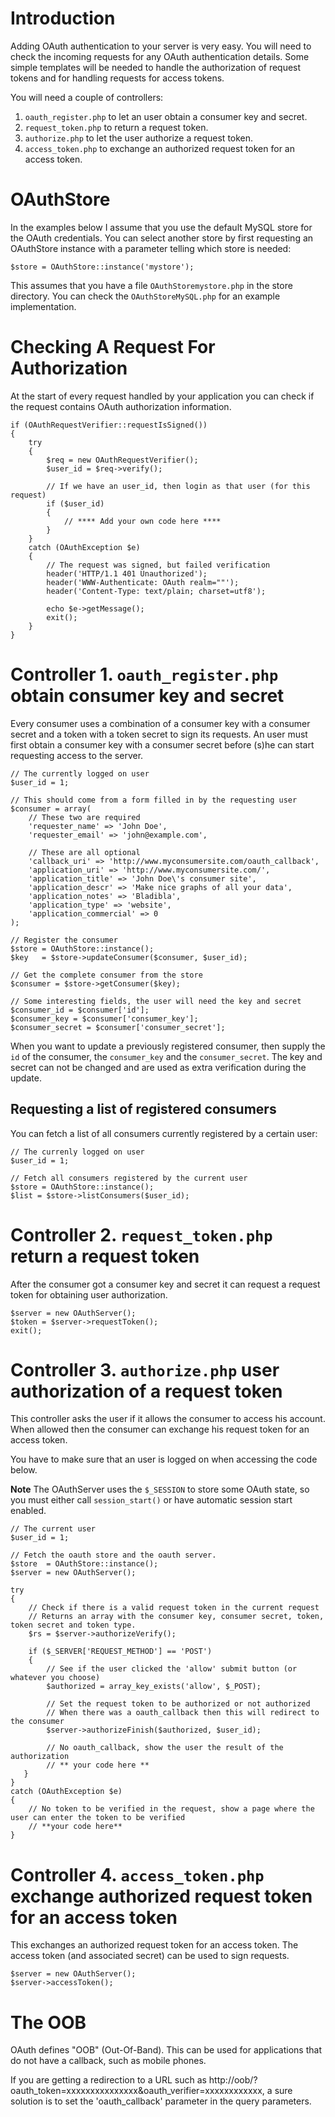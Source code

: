 # Introduction #

Adding OAuth authentication to your server is very easy.  You will need to check the incoming requests for any OAuth authentication details.  Some simple templates will be needed to handle the authorization of request tokens and for handling requests for access tokens.

You will need a couple of controllers:

  1. `oauth_register.php` to let an user obtain a consumer key and secret.
  1. `request_token.php`  to return a request token.
  1. `authorize.php` to let the user authorize a request token.
  1. `access_token.php`  to exchange an authorized request token for an access token.

# OAuthStore #

In the examples below I assume that you use the default MySQL store for the OAuth credentials.  You can select another store by first requesting an OAuthStore instance with a parameter telling which store is needed:

```
$store = OAuthStore::instance('mystore');
```

This assumes that you have a file `OAuthStoremystore.php` in the store directory.  You can check the `OAuthStoreMySQL.php` for an example implementation.


# Checking A Request For Authorization #

At the start of every request handled by your application you can check if the request contains OAuth authorization information.

```
if (OAuthRequestVerifier::requestIsSigned())
{
	try
	{
		$req = new OAuthRequestVerifier();
		$user_id = $req->verify();

		// If we have an user_id, then login as that user (for this request)
		if ($user_id)
		{
			// **** Add your own code here ****
		}
	}
	catch (OAuthException $e)
	{
		// The request was signed, but failed verification
		header('HTTP/1.1 401 Unauthorized');
		header('WWW-Authenticate: OAuth realm=""');
		header('Content-Type: text/plain; charset=utf8');
					
		echo $e->getMessage();
		exit();
	}
}
```


# Controller 1. `oauth_register.php` obtain consumer key and secret #

Every consumer uses a combination of a consumer key with a consumer secret and a token with a token secret to sign its requests.  An user must first obtain a consumer key with a consumer secret before (s)he can start requesting access to the server.

```
// The currently logged on user
$user_id = 1;

// This should come from a form filled in by the requesting user
$consumer = array(
    // These two are required
    'requester_name' => 'John Doe',
    'requester_email' => 'john@example.com',

    // These are all optional
    'callback_uri' => 'http://www.myconsumersite.com/oauth_callback',
    'application_uri' => 'http://www.myconsumersite.com/',
    'application_title' => 'John Doe\'s consumer site',
    'application_descr' => 'Make nice graphs of all your data',
    'application_notes' => 'Bladibla',
    'application_type' => 'website',
    'application_commercial' => 0
);

// Register the consumer
$store = OAuthStore::instance(); 
$key   = $store->updateConsumer($consumer, $user_id);

// Get the complete consumer from the store
$consumer = $store->getConsumer($key);

// Some interesting fields, the user will need the key and secret
$consumer_id = $consumer['id'];
$consumer_key = $consumer['consumer_key'];
$consumer_secret = $consumer['consumer_secret'];
```

When you want to update a previously registered consumer, then supply the `id` of the consumer, the `consumer_key` and the `consumer_secret`.  The key and secret can not be changed and are used as extra verification during the update.

## Requesting a list of registered consumers ##

You can fetch a list of all consumers currently registered by a certain user:

```
// The currenly logged on user
$user_id = 1;

// Fetch all consumers registered by the current user
$store = OAuthStore::instance();
$list = $store->listConsumers($user_id);
```

# Controller 2. `request_token.php` return a request token #

After the consumer got a consumer key and secret it can request a request token for obtaining user authorization.

```
$server = new OAuthServer();
$token = $server->requestToken();
exit();
```

# Controller 3. `authorize.php` user authorization of a request token #

This controller asks the user if it allows the consumer to access his account.  When allowed then the consumer can exchange his request token for an access token.

You have to make sure that an user is logged on when accessing the code below.

**Note** The OAuthServer uses the `$_SESSION` to store some OAuth state, so you must either call `session_start()` or have automatic session start enabled.

```
// The current user
$user_id = 1;

// Fetch the oauth store and the oauth server.
$store  = OAuthStore::instance();
$server = new OAuthServer();

try
{
    // Check if there is a valid request token in the current request
    // Returns an array with the consumer key, consumer secret, token, token secret and token type.
    $rs = $server->authorizeVerify();

    if ($_SERVER['REQUEST_METHOD'] == 'POST')
    {
        // See if the user clicked the 'allow' submit button (or whatever you choose)
        $authorized = array_key_exists('allow', $_POST);

        // Set the request token to be authorized or not authorized
        // When there was a oauth_callback then this will redirect to the consumer
        $server->authorizeFinish($authorized, $user_id);

        // No oauth_callback, show the user the result of the authorization
        // ** your code here **
   }
}
catch (OAuthException $e)
{
    // No token to be verified in the request, show a page where the user can enter the token to be verified
    // **your code here**
}

```

# Controller 4. `access_token.php` exchange authorized request token for an access token #

This exchanges an authorized request token for an access token.  The access token (and associated secret) can be used to sign requests.

```
$server = new OAuthServer();
$server->accessToken();
```

# The OOB #

OAuth defines "OOB" (Out-Of-Band). This can be used for applications that do not have a callback, such as mobile phones.

If you are getting a redirection to a URL such as http://oob/?oauth_token=xxxxxxxxxxxxxxx&oauth_verifier=xxxxxxxxxxxx, a sure solution is to set the 'oauth\_callback' parameter in the query parameters.